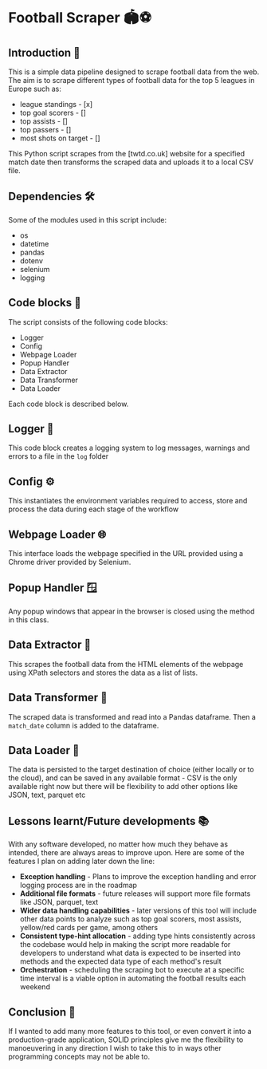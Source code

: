 # Football Scraper 🏟️⚽

## Introduction 🚀

This is a simple data pipeline designed to scrape football data from the web. The aim is to scrape different types of football data for the top 5 leagues in Europe such as:

* league standings - [x]
* top goal scorers - []
* top assists - []
* top passers - []
* most shots on target - [] 


This Python script scrapes from the [twtd.co.uk] website for a specified match date then transforms the scraped data and uploads it to a local CSV file.



## Dependencies  🛠️

Some of the modules used in this script include:

- os
- datetime
- pandas
- dotenv
- selenium
- logging



## Code blocks 🧱

The script consists of the following code blocks:

- Logger
- Config
- Webpage Loader
- Popup Handler
- Data Extractor
- Data Transformer
- Data Loader


Each code block is described below.


## Logger 📝

This code block creates a logging system to log messages, warnings and errors to a file in the `log` folder 


## Config ⚙️

This instantiates the environment variables required to access, store and process the data during each stage of the workflow


## Webpage Loader 🌐

This interface loads the webpage specified in the URL provided using a Chrome driver provided by Selenium. 


## Popup Handler 🪟

Any popup windows that appear in the browser is closed using the method in this class. 


## Data Extractor 🧪

This scrapes the football data from the HTML elements of the webpage using XPath selectors and stores the data as a list of lists.


## Data Transformer 🔄

The scraped data is transformed and read into a Pandas dataframe. Then a `match_date` column is added to the dataframe. 


## Data Loader 💾

The data is persisted to the target destination of choice (either locally or to the cloud), and can be saved in any available format - CSV is the only available right now but there will be flexibility to add other options like JSON, text, parquet etc 





## Lessons learnt/Future developments  📚


With any software developed, no matter how much they behave as intended, there are always areas to improve upon. Here are some of the features I plan on adding later down the line: 

* **Exception handling** - Plans to improve the exception handling and error logging process are in the roadmap
* **Additional file formats** - future releases will support more file formats like JSON, parquet, text
* **Wider data handling capabilities** -  later versions of this tool will include other data points to analyze such as top goal scorers, most assists, yellow/red cards per game, among others  
* **Consistent type-hint allocation** - adding type hints consistently across the codebase would help in making the script more readable for developers to understand what data is expected to be inserted into methods and the expected data type of each method's result
* **Orchestration** - scheduling the scraping bot to execute at a specific time interval is a viable option in automating the football results each weekend  


## Conclusion 🏁

If I wanted to add many more features to this tool, or even convert it into a production-grade application, SOLID principles give me the flexibility to manoeuvering in any direction I wish to take this to in ways other programming concepts may not be able to. 






